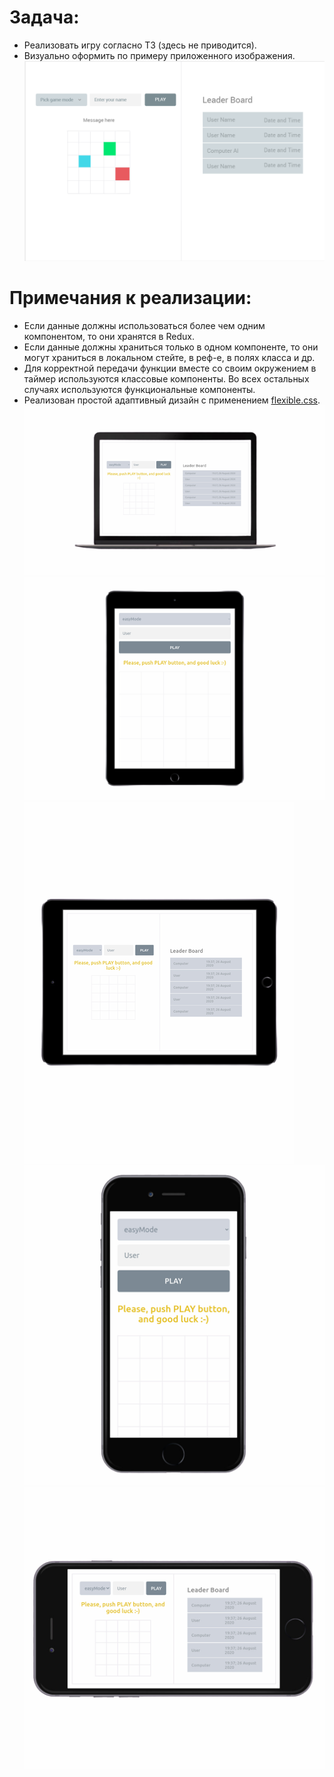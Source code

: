 # Задача:
* Реализовать игру согласно ТЗ (здесь не приводится).
* Визуально оформить по примеру приложенного изображения.
![example](https://raw.githubusercontent.com/ekb1zh/game-in-dots/master/.github/example.png)

# Примечания к реализации:
* Если данные должны использоваться более чем одним компонентом, то они хранятся в Redux.
* Если данные должны храниться только в одном компоненте, то они могут храниться в локальном стейте, в реф-е, в полях класса и др.
* Для корректной передачи функции вместе со своим окружением в таймер используются классовые компоненты. Во всех остальных случаях используются функциональные компоненты.
* Реализован простой адаптивный дизайн с применением [flexible.css](https://github.com/ekb1zh/flexible "Makes elements flexible by default.").
![macbook](https://raw.githubusercontent.com/ekb1zh/game-in-dots/master/.github/macbook.png)
![ipad-ver](https://raw.githubusercontent.com/ekb1zh/game-in-dots/master/.github/ipad-ver.png)
![ipad-hor](https://raw.githubusercontent.com/ekb1zh/game-in-dots/master/.github/ipad-hor.png)
![iphone-ver](https://raw.githubusercontent.com/ekb1zh/game-in-dots/master/.github/iphone-ver.png)
![iphone-hor](https://raw.githubusercontent.com/ekb1zh/game-in-dots/master/.github/iphone-hor.png)